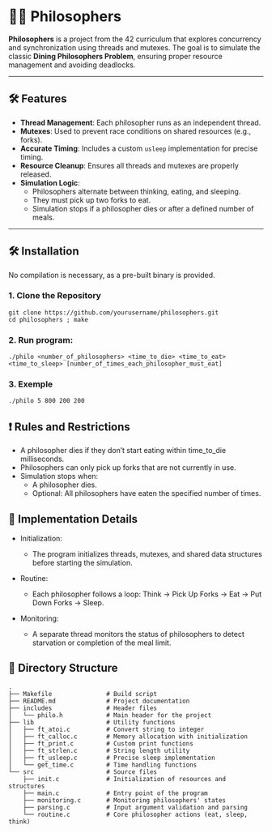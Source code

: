 # 🧘‍♂️ Philosophers

**Philosophers** is a project from the 42 curriculum that explores concurrency and synchronization using threads and mutexes. The goal is to simulate the classic **Dining Philosophers Problem**, ensuring proper resource management and avoiding deadlocks.

---

## 🛠 Features

- **Thread Management**: Each philosopher runs as an independent thread.
- **Mutexes**: Used to prevent race conditions on shared resources (e.g., forks).
- **Accurate Timing**: Includes a custom `usleep` implementation for precise timing.
- **Resource Cleanup**: Ensures all threads and mutexes are properly released.
- **Simulation Logic**:
  - Philosophers alternate between thinking, eating, and sleeping.
  - They must pick up two forks to eat.
  - Simulation stops if a philosopher dies or after a defined number of meals.

---

## 🛠 Installation  

No compilation is necessary, as a pre-built binary is provided.

### 1. Clone the Repository  
    
    git clone https://github.com/yourusername/philosophers.git
    cd philosophers ; make

### 2. Run program:

    ./philo <number_of_philosophers> <time_to_die> <time_to_eat> <time_to_sleep> [number_of_times_each_philosopher_must_eat]

### 3. Exemple
    ./philo 5 800 200 200

## ❗️ Rules and Restrictions
- A philosopher dies if they don’t start eating within time_to_die milliseconds.
- Philosophers can only pick up forks that are not currently in use.
- Simulation stops when:
    - A philosopher dies.
    - Optional: All philosophers have eaten the specified number of times.

## 🧩 Implementation Details
- Initialization:
    - The program initializes threads, mutexes, and shared data structures before starting the  simulation.

- Routine:
    - Each philosopher follows a loop: Think → Pick Up Forks → Eat → Put Down Forks → Sleep.

- Monitoring:
    - A separate thread monitors the status of philosophers to detect starvation or completion of the meal limit.



## 📂 Directory Structure

```plaintext
.
├── Makefile               # Build script
├── README.md              # Project documentation
├── includes               # Header files
│   └── philo.h            # Main header for the project
├── lib                    # Utility functions
│   ├── ft_atoi.c          # Convert string to integer
│   ├── ft_calloc.c        # Memory allocation with initialization
│   ├── ft_print.c         # Custom print functions
│   ├── ft_strlen.c        # String length utility
│   ├── ft_usleep.c        # Precise sleep implementation
│   └── get_time.c         # Time handling functions
└── src                    # Source files
    ├── init.c             # Initialization of resources and structures
    ├── main.c             # Entry point of the program
    ├── monitoring.c       # Monitoring philosophers' states
    ├── parsing.c          # Input argument validation and parsing
    └── routine.c          # Core philosopher actions (eat, sleep, think)


